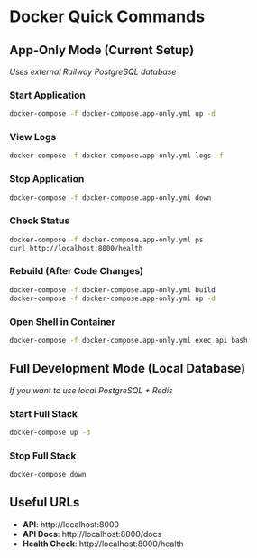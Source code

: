 # Docker Quick Commands

## App-Only Mode (Current Setup)
*Uses external Railway PostgreSQL database*

### Start Application
```bash
docker-compose -f docker-compose.app-only.yml up -d
```

### View Logs
```bash
docker-compose -f docker-compose.app-only.yml logs -f
```

### Stop Application
```bash
docker-compose -f docker-compose.app-only.yml down
```

### Check Status
```bash
docker-compose -f docker-compose.app-only.yml ps
curl http://localhost:8000/health
```

### Rebuild (After Code Changes)
```bash
docker-compose -f docker-compose.app-only.yml build
docker-compose -f docker-compose.app-only.yml up -d
```

### Open Shell in Container
```bash
docker-compose -f docker-compose.app-only.yml exec api bash
```

## Full Development Mode (Local Database)
*If you want to use local PostgreSQL + Redis*

### Start Full Stack
```bash
docker-compose up -d
```

### Stop Full Stack
```bash
docker-compose down
```

## Useful URLs
- **API**: http://localhost:8000
- **API Docs**: http://localhost:8000/docs
- **Health Check**: http://localhost:8000/health
